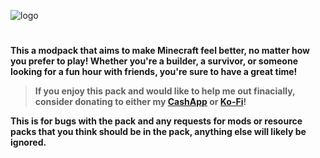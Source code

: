 
![logo](https://kckarnige.is-a.dev/res/tscm-title.png)

#

**This a modpack that aims to make Minecraft feel better, no matter how you prefer to play! Whether you're a builder, a survivor, or someone looking for a fun hour with friends, you're sure to have a great time!**

> **If you enjoy this pack and would like to help me out finacially, consider donating to either my [CashApp](https://cash.app/$kckarnige) or [Ko-Fi](https://ko-fi.com/kckarnige)!**

**This is for bugs with the pack and any requests for mods or resource packs that you think should be in the pack, anything else will likely be ignored.**
